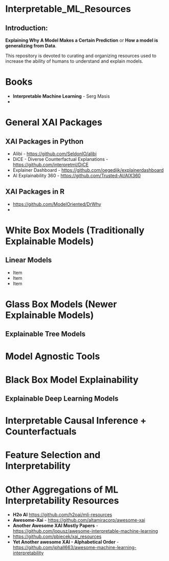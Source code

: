 # Interpretable_ML_Resources

## Introduction:

**Explaining Why A Model Makes a Certain Prediction** or **How a model is generalizing from Data**.  

This repository is devoted to curating and organizing resources used to increase the ability of humans to understand and explain models. 

# Books

* **Interpretable Machine Learning** - Serg Masis
* 

# General XAI Packages

## XAI Packages in Python
* Alibi - https://github.com/SeldonIO/alibi
* DiCE - Diverse Counterfactual Explanations - https://github.com/interpretml/DiCE
* Explainer Dashboard - https://github.com/oegedijk/explainerdashboard
* AI Explainability 360 - https://github.com/Trusted-AI/AIX360


## XAI Packages in R
* https://github.com/ModelOriented/DrWhy
* 

# White Box Models (Traditionally Explainable Models)

## Linear Models 
* Item
* Item
* Item

# Glass Box Models (Newer Explainable Models)

## Explainable Tree Models

# Model Agnostic Tools

# Black Box Model Explainability

## Explainable Deep Learning Models


# Interpretable Causal Inference + Counterfactuals

# Feature Selection and Interpretability

# Other Aggregations of ML Interpretability Resources

* **H2o AI** https://github.com/h2oai/mli-resources
* **Awesome-Xai** - https://github.com/altamiracorp/awesome-xai
* **Another Awesome XAI Mostly Papers** - https://github.com/lopusz/awesome-interpretable-machine-learning
* https://github.com/pbiecek/xai_resources
* **Yet Another awesome XAI - Alphabetical Order** - https://github.com/jphall663/awesome-machine-learning-interpretability

